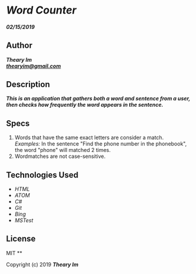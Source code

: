 # _Word Counter_

#### _02/15/2019_

## Author
 _**Theary Im**_  
 _**thearyim@gmail.com**_

## Description
**_This is an application that gathers both a word and sentence from a user, then checks how frequently the word appears in the sentence._**

## Specs
1. Words that have the same exact letters are consider a match.<br/>
     _Examples:_
      In the sentence "Find the phone number in the phonebook", the word "phone" will matched 2 times.
      <br/>
2. Wordmatches are not case-sensitive.<br/>



## Technologies Used
* _HTML_
* _ATOM_
* _C#_
* _Git_
* _Bing_
* _MSTest_

## License
MIT
**

Copyright (c) 2019 **_Theary Im_**
